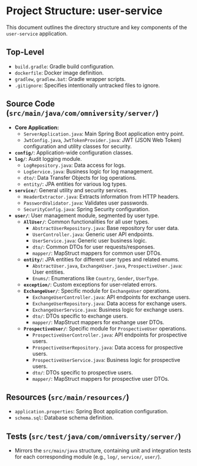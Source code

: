 # Project Structure: user-service

This document outlines the directory structure and key components of the `user-service` application.

## Top-Level

*   `build.gradle`: Gradle build configuration.
*   `dockerfile`: Docker image definition.
*   `gradlew`, `gradlew.bat`: Gradle wrapper scripts.
*   `.gitignore`: Specifies intentionally untracked files to ignore.

## Source Code (`src/main/java/com/omniversity/server/`)

*   **Core Application:**
    *   `ServerApplication.java`: Main Spring Boot application entry point.
    *   `JwtConfig.java`, `JwtTokenProvider.java`: JWT (JSON Web Token) configuration and utility classes for security.
*   **`config/`**: Application-wide configuration classes.
*   **`log/`**: Audit logging module.
    *   `LogRepository.java`: Data access for logs.
    *   `LogService.java`: Business logic for log management.
    *   `dto/`: Data Transfer Objects for log operations.
    *   `entity/`: JPA entities for various log types.
*   **`service/`**: General utility and security services.
    *   `HeaderExtractor.java`: Extracts information from HTTP headers.
    *   `PasswordValidator.java`: Validates user passwords.
    *   `SecurityConfig.java`: Spring Security configuration.
*   **`user/`**: User management module, segmented by user type.
    *   **`AllUser/`**: Common functionalities for all user types.
        *   `AbstractUserRepository.java`: Base repository for user data.
        *   `UserController.java`: Generic user API endpoints.
        *   `UserService.java`: Generic user business logic.
        *   `dto/`: Common DTOs for user requests/responses.
        *   `mapper/`: MapStruct mappers for common user DTOs.
    *   **`entity/`**: JPA entities for different user types and related enums.
        *   `AbstractUser.java`, `ExchangeUser.java`, `ProspectiveUser.java`: User entities.
        *   `Enums/`: Enumerations like `Country`, `Gender`, `UserType`.
    *   **`exception/`**: Custom exceptions for user-related errors.
    *   **`ExchangeUser/`**: Specific module for `ExchangeUser` operations.
        *   `ExchangeUserController.java`: API endpoints for exchange users.
        *   `ExchangeUserRepository.java`: Data access for exchange users.
        *   `ExchangeUserService.java`: Business logic for exchange users.
        *   `dto/`: DTOs specific to exchange users.
        *   `mapper/`: MapStruct mappers for exchange user DTOs.
    *   **`ProspectiveUser/`**: Specific module for `ProspectiveUser` operations.
        *   `ProspectiveUserController.java`: API endpoints for prospective users.
        *   `ProspectiveUserRepository.java`: Data access for prospective users.
        *   `ProspectiveUserService.java`: Business logic for prospective users.
        *   `dto/`: DTOs specific to prospective users.
        *   `mapper/`: MapStruct mappers for prospective user DTOs.

## Resources (`src/main/resources/`)

*   `application.properties`: Spring Boot application configuration.
*   `schema.sql`: Database schema definition.

## Tests (`src/test/java/com/omniversity/server/`)

*   Mirrors the `src/main/java` structure, containing unit and integration tests for each corresponding module (e.g., `log/`, `service/`, `user/`).